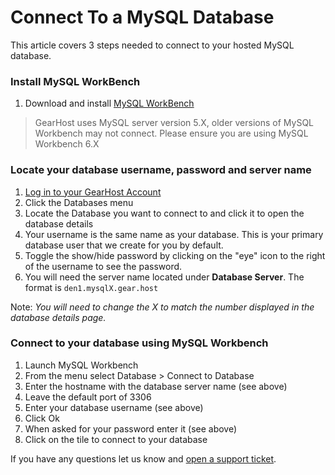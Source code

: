 # Connect To a MySQL Database
This article covers 3 steps needed to connect to your hosted MySQL database.

### Install MySQL WorkBench
1. Download and install [MySQL WorkBench](https://dev.mysql.com/downloads/workbench/)

> GearHost uses MySQL server version 5.X, older versions of MySQL Workbench may not connect. Please ensure you are using MySQL Workbench 6.X

### Locate your database username, password and server name
1. [Log in to your GearHost Account](https://my.gearhost.com/account/login)
2. Click the Databases menu
3. Locate the Database you want to connect to and click it to open the database details
4. Your username is the same name as your database. This is your primary database user that we create for you by default.
5. Toggle the show/hide password by clicking on the "eye" icon to the right of the username to see the password.
6. You will need the server name located under **Database Server**. The format is `den1.mysqlX.gear.host`

Note: *You will need to change the X to match the number displayed in the database details page.*

### Connect to your database using MySQL Workbench
1. Launch MySQL Workbench
2. From the menu select Database > Connect to Database
3. Enter the hostname with the database server name (see above)
4. Leave the default port of 3306
5. Enter your database username (see above)
6. Click Ok
7. When asked for your password enter it (see above)
8. Click on the tile to connect to your database

If you have any questions let us know and [open a support ticket](https://www.gearhost.com/documentation/how-to-open-a-support-ticket).